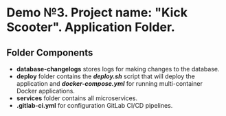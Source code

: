 # Demo №3. Project name: "Kick Scooter". Application Folder.

Folder Components
-----------------
- **database-changelogs** stores logs for making changes to the database.
- **deploy** folder contains the ***deploy.sh*** script that will deploy the application and ***docker-compose.yml*** for running multi-container Docker applications.
- **services** folder contains all microservices.
- **.gitlab-ci.yml** for configuration GitLab CI/CD pipelines.
